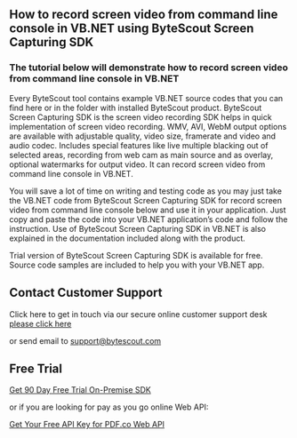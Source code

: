 ## How to record screen video from command line console in VB.NET using ByteScout Screen Capturing SDK

### The tutorial below will demonstrate how to record screen video from command line console in VB.NET

Every ByteScout tool contains example VB.NET source codes that you can find here or in the folder with installed ByteScout product. ByteScout Screen Capturing SDK is the screen video recording SDK helps in quick implementation of screen video recording. WMV, AVI, WebM output options are available with adjustable quality, video size, framerate and video and audio codec. Includes special features like live multiple blacking out of selected areas, recording from web cam as main source and as overlay, optional watermarks for output video. It can record screen video from command line console in VB.NET.

You will save a lot of time on writing and testing code as you may just take the VB.NET code from ByteScout Screen Capturing SDK for record screen video from command line console below and use it in your application. Just copy and paste the code into your VB.NET application’s code and follow the instruction. Use of ByteScout Screen Capturing SDK in VB.NET is also explained in the documentation included along with the product.

Trial version of ByteScout Screen Capturing SDK is available for free. Source code samples are included to help you with your VB.NET app.

## Contact Customer Support

Click here to get in touch via our secure online customer support desk [please click here](https://bytescout.zendesk.com/hc/en-us/requests/new?subject=ByteScout%20Screen%20Capturing%20SDK%20Question)

or send email to [support@bytescout.com](mailto:support@bytescout.com?subject=ByteScout%20Screen%20Capturing%20SDK%20Question) 

## Free Trial

[Get 90 Day Free Trial On-Premise SDK](https://bytescout.com/download/web-installer?utm_source=github-readme)

or if you are looking for pay as you go online Web API:

[Get Your Free API Key for PDF.co Web API](https://pdf.co/documentation/api?utm_source=github-readme)
